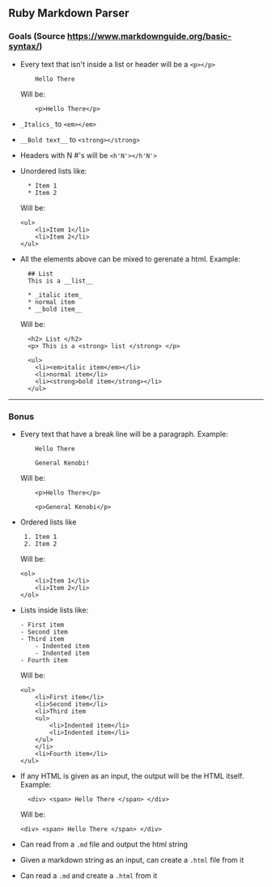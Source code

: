 ## Ruby Markdown Parser

### Goals (Source https://www.markdownguide.org/basic-syntax/)

- Every text that isn't inside a list or header will be a `<p></p>`
    ```
        Hello There
    ```
    
    Will be:
    ```
        <p>Hello There</p>
    ```
    
    
- `_Italics_` to `<em></em>`
- `__Bold text__` to `<strong></strong>`
- Headers with N #'s will be `<h'N'></h'N'>`
- Unordered lists like:
    ```
      * Item 1
      * Item 2
    ```
    Will be:
    ```
    <ul>
        <li>Item 1</li>
        <li>Item 2</li>
    </ul>
    ```

- All the elements above can be mixed to gerenate a html. Example:
  ```
    ## List
    This is a __list__

    * _italic item_
    * normal item
    * __bold item__
  ```
  Will be:
  ```
    <h2> List </h2>
    <p> This is a <strong> list </strong> </p>

    <ul>
      <li><em>italic item</em></li>
      <li>normal item</li>
      <li><strong>bold item</strong></li>
    </ul>
  ```

-------

### Bonus

- Every text that have a break line will be a paragraph. Example:
    ```
        Hello There
        
        General Kenobi!
    ```
    
    Will be:
    ```
        <p>Hello There</p>
        
        <p>General Kenobi</p>
    ```


- Ordered lists like
     ```
      1. Item 1
      2. Item 2
    ```
    Will be:
    ```
    <ol>
        <li>Item 1</li>
        <li>Item 2</li>
    </ol>
    ```

- Lists inside lists like:  
    ```
    - First item
    - Second item
    - Third item
        - Indented item
        - Indented item
    - Fourth item
    ```
    Will be:
    ```
    <ul>
        <li>First item</li>
        <li>Second item</li>
        <li>Third item
        <ul>
            <li>Indented item</li>
            <li>Indented item</li>
        </ul>
        </li>
        <li>Fourth item</li>
    </ul>
    ```

- If any HTML is given as an input, the output will be the HTML itself. Example:
  ```
    <div> <span> Hello There </span> </div>
  ```
  Will be:
    ```
    <div> <span> Hello There </span> </div>
  ```
- Can read from a `.md` file and output the html string
- Given a markdown string as an input, can create a `.html` file from it
- Can read a `.md` and create a `.html` from it
